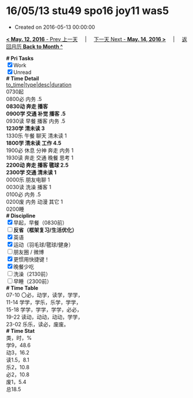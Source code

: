 # 16/05/13 stu49 spo16 joy11 was5

- Created on 2016-05-13 00:00:00

[**< May. 12, 2016** - Prev 上一天](/lifelogs/2016/05/d12.md) &nbsp; &nbsp; | &nbsp; &nbsp; [下一天 Next - **May. 14, 2016 >**](/lifelogs/2016/05/d14.md) &nbsp; &nbsp; |  &nbsp; &nbsp; [返回月历 **Back to Month ^**](/lifelogs/2016/05/index.md)
<br/><div><b># Pri Tasks</b></div><div><input checked="true" type="checkbox"/>Work</div><div><input checked="true" type="checkbox"/>Unread</div><div><b># Time Detail</b></div><div><u>to_time|type|desc|duration</u></div><div>0730起</div><div>0800必 内务 .5</div><div><b>0830动 奔走 播客</b></div><div><b>0900学 交通 补觉 播客 .5</b></div><div>0930读 早餐 播客 内务 .5</div><div><b>1230学 清未读 3</b></div><div>1330乐 午餐 聊天 清未读 1</div><div><b>1800学 清未读 工作 4.5</b></div><div>1900必 休息 分神 奔走 内务 1</div><div>1930读 奔走 交通 晚餐 思考 1</div><div><b>2200动 奔走 播客 毽球 2.5</b></div><div><b>2300学 交通 清未读 1</b></div><div>0000乐 朋友电聊 1</div><div>0030读 洗澡 播客 1</div><div>0100必 内务 .5</div><div>0200废 内务 动漫 其它 1</div><div>0200睡</div><div><b># Discipline</b></div><div><input checked="true" type="checkbox"/>早起，早餐（0830前）</div><div><b><input type="checkbox"/></b><b>反省（框架复习/生活优化）</b></div><div><input checked="true" type="checkbox"/>英语</div><div><input checked="true" type="checkbox"/>运动（羽毛球/毽球/健身）</div><div><input type="checkbox"/>朋友圈 / 微博</div><div><input checked="true" type="checkbox"/>更惯用快捷键！</div><div><input checked="true" type="checkbox"/>晚餐少吃</div><div><input type="checkbox"/>洗澡（2130前）</div><div><input type="checkbox"/>早睡（2300前）</div><div><b># Time Table</b></div><div>07-10 〇必，动学，读学，学学，</div><div>11-14 学学，学乐，乐学，学学，</div><div>15-18 学学，学学，学学，必必，</div><div>19-22 读动，动动，动动，学学，</div><div>23-02 乐乐，读必，废废。</div><div><b># Time Stat</b></div><div>类，时，%</div><div>学9，48.6</div><div>动3，16.2</div><div>读1.5，8.1</div><div>乐2，10.8</div><div>必2，10.8</div><div>废1，5.4</div><div>总18.5</div>
